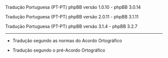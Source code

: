 Tradução Portuguesa (PT-PT) phpBB versão 1.0.10 - phpBB 3.0.14

Tradução Portuguesa (PT-PT) phpBB versão 2.0.11 - phpBB 3.1.11

Tradução Portuguesa (PT-PT) phpBB versão 3.1.4 - phpBB 3.2.7

------------
* Tradução segundo as normas do Acordo Ortográfico

* Tradução segundo o pré-Acordo Ortográfico
